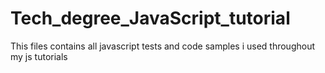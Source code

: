 # Tech_degree_JavaScript_tutorial
This files contains all javascript tests and code samples i used throughout my js tutorials
